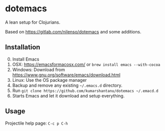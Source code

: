# dotemacs

A lean setup for Clojurians.

Based on https://gitlab.com/nilenso/dotemacs and some additions.


## Installation

0. Install Emacs
  1. OSX: https://emacsformacosx.com/ or `brew install emacs --with-cocoa`
  2. Windows: Download from https://www.gnu.org/software/emacs/download.html
  3. Linux: Use the OS package manager
1. Backup and remove any existing `~/.emacs.d` directory.
2. Run `git clone https://github.com/kumarshantanu/dotemacs ~/.emacd.d`
3. Starts Emacs and let it download and setup everything.


## Usage

Projectile help page: `C-c p C-h`
